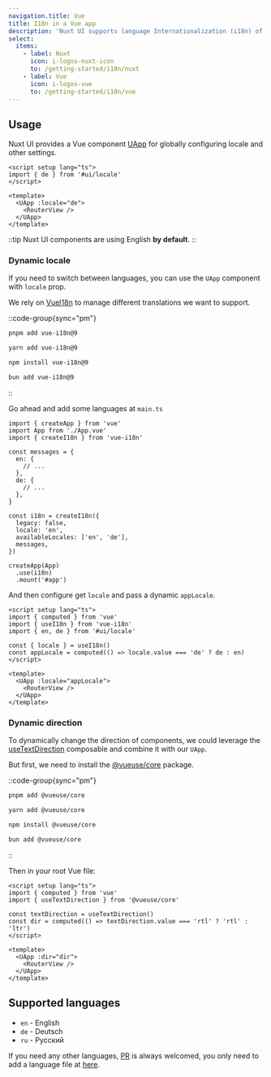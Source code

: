 ```yaml
---
navigation.title: Vue
title: I18n in a Vue app
description: 'Nuxt UI supports language Internationalization (i18n) of its components in your Vue application.'
select:
  items:
    - label: Nuxt
      icon: i-logos-nuxt-icon
      to: /getting-started/i18n/nuxt
    - label: Vue
      icon: i-logos-vue
      to: /getting-started/i18n/vue
---
```


## Usage

Nuxt UI provides a Vue component [UApp](/components/app) for globally configuring locale and other settings.

```vue [app.vue]
<script setup lang="ts">
import { de } from '#ui/locale'
</script>

<template>
  <UApp :locale="de">
    <RouterView />
  </UApp>
</template>
```

::tip
Nuxt UI components are using English **by default**.
::

### Dynamic locale

If you need to switch between languages, you can use the `UApp` component with `locale` prop.

We rely on [VueI18n](https://vue-i18n.intlify.dev/) to manage different translations we want to support.

::code-group{sync="pm"}
```bash [pnpm]
pnpm add vue-i18n@9
```

```bash [yarn]
yarn add vue-i18n@9
```

```bash [npm]
npm install vue-i18n@9
```

```bash [bun]
bun add vue-i18n@9
```
::

Go ahead and add some languages at `main.ts`

```ts{3-19,22} [main.ts]
import { createApp } from 'vue'
import App from './App.vue'
import { createI18n } from 'vue-i18n'

const messages = {
  en: {
    // ...
  },
  de: {
    // ...
  },
}

const i18n = createI18n({
  legacy: false,
  locale: 'en',
  availableLocales: ['en', 'de'],
  messages,
})

createApp(App)
  .use(i18n)
  .mount('#app')
```

And then configure get `locale` and pass a dynamic `appLocale`.

```vue [app.vue]
<script setup lang="ts">
import { computed } from 'vue'
import { useI18n } from 'vue-i18n'
import { en, de } from '#ui/locale'

const { locale } = useI18n()
const appLocale = computed(() => locale.value === 'de' ? de : en)
</script>

<template>
  <UApp :locale="appLocale">
    <RouterView />
  </UApp>
</template>
```

### Dynamic direction

To dynamically change the direction of components, we could leverage the [useTextDirection](https://vueuse.org/core/useTextDirection/) composable and combine it with our `UApp`.

But first, we need to install the [@vueuse/core](https://vueuse.org/) package.

::code-group{sync="pm"}
  ```bash [pnpm]
  pnpm add @vueuse/core
  ```

  ```bash [yarn]
  yarn add @vueuse/core
  ```

  ```bash [npm]
  npm install @vueuse/core
  ```

  ```bash [bun]
  bun add @vueuse/core
  ```
::

Then in your root Vue file:

```vue [app.vue]
<script setup lang="ts">
import { computed } from 'vue'
import { useTextDirection } from '@vueuse/core'

const textDirection = useTextDirection()
const dir = computed(() => textDirection.value === 'rtl' ? 'rtl' : 'ltr')
</script>

<template>
  <UApp :dir="dir">
    <RouterView />
  </UApp>
</template>
```

## Supported languages

<!-- TODO: add auto generating language list https://github.com/nuxt/ui/issues/2565 -->
* `en` - English
* `de` - Deutsch
* `ru` - Русский

If you need any other languages, [PR](https://github.com/nuxt/ui/pulls) is always welcomed, you only need to add a language file at [here](https://github.com/nuxt/ui/tree/v3/src/runtime/locale).

